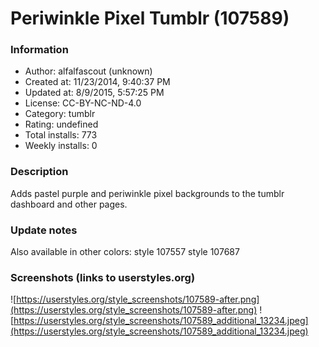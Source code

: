 # Periwinkle Pixel Tumblr (107589)

### Information
- Author: alfalfascout (unknown)
- Created at: 11/23/2014, 9:40:37 PM
- Updated at: 8/9/2015, 5:57:25 PM
- License:  CC-BY-NC-ND-4.0
- Category: tumblr
- Rating: undefined
- Total installs: 773
- Weekly installs: 0


### Description
Adds pastel purple and periwinkle pixel backgrounds to the tumblr dashboard and other pages.

### Update notes
Also available in other colors:
style 107557
style 107687

### Screenshots (links to userstyles.org)
![https://userstyles.org/style_screenshots/107589-after.png](https://userstyles.org/style_screenshots/107589-after.png)
![https://userstyles.org/style_screenshots/107589_additional_13234.jpeg](https://userstyles.org/style_screenshots/107589_additional_13234.jpeg)

